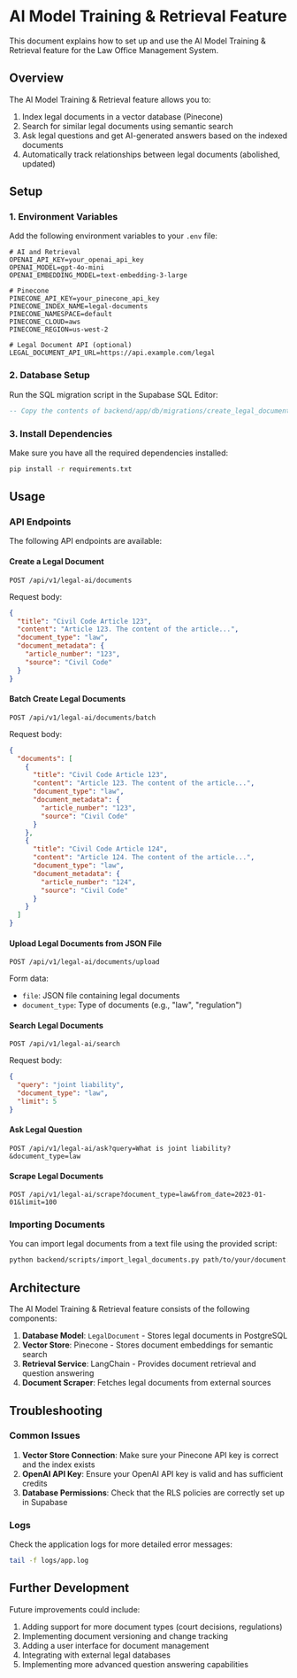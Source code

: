 # AI Model Training & Retrieval Feature

This document explains how to set up and use the AI Model Training & Retrieval feature for the Law Office Management System.

## Overview

The AI Model Training & Retrieval feature allows you to:

1. Index legal documents in a vector database (Pinecone)
2. Search for similar legal documents using semantic search
3. Ask legal questions and get AI-generated answers based on the indexed documents
4. Automatically track relationships between legal documents (abolished, updated)

## Setup

### 1. Environment Variables

Add the following environment variables to your `.env` file:

```
# AI and Retrieval
OPENAI_API_KEY=your_openai_api_key
OPENAI_MODEL=gpt-4o-mini
OPENAI_EMBEDDING_MODEL=text-embedding-3-large

# Pinecone
PINECONE_API_KEY=your_pinecone_api_key
PINECONE_INDEX_NAME=legal-documents
PINECONE_NAMESPACE=default
PINECONE_CLOUD=aws
PINECONE_REGION=us-west-2

# Legal Document API (optional)
LEGAL_DOCUMENT_API_URL=https://api.example.com/legal
```

### 2. Database Setup

Run the SQL migration script in the Supabase SQL Editor:

```sql
-- Copy the contents of backend/app/db/migrations/create_legal_document_table.sql here
```

### 3. Install Dependencies

Make sure you have all the required dependencies installed:

```bash
pip install -r requirements.txt
```

## Usage

### API Endpoints

The following API endpoints are available:

#### Create a Legal Document

```
POST /api/v1/legal-ai/documents
```

Request body:
```json
{
  "title": "Civil Code Article 123",
  "content": "Article 123. The content of the article...",
  "document_type": "law",
  "document_metadata": {
    "article_number": "123",
    "source": "Civil Code"
  }
}
```

#### Batch Create Legal Documents

```
POST /api/v1/legal-ai/documents/batch
```

Request body:
```json
{
  "documents": [
    {
      "title": "Civil Code Article 123",
      "content": "Article 123. The content of the article...",
      "document_type": "law",
      "document_metadata": {
        "article_number": "123",
        "source": "Civil Code"
      }
    },
    {
      "title": "Civil Code Article 124",
      "content": "Article 124. The content of the article...",
      "document_type": "law",
      "document_metadata": {
        "article_number": "124",
        "source": "Civil Code"
      }
    }
  ]
}
```

#### Upload Legal Documents from JSON File

```
POST /api/v1/legal-ai/documents/upload
```

Form data:
- `file`: JSON file containing legal documents
- `document_type`: Type of documents (e.g., "law", "regulation")

#### Search Legal Documents

```
POST /api/v1/legal-ai/search
```

Request body:
```json
{
  "query": "joint liability",
  "document_type": "law",
  "limit": 5
}
```

#### Ask Legal Question

```
POST /api/v1/legal-ai/ask?query=What is joint liability?&document_type=law
```

#### Scrape Legal Documents

```
POST /api/v1/legal-ai/scrape?document_type=law&from_date=2023-01-01&limit=100
```

### Importing Documents

You can import legal documents from a text file using the provided script:

```bash
python backend/scripts/import_legal_documents.py path/to/your/document.txt --document-type law
```

## Architecture

The AI Model Training & Retrieval feature consists of the following components:

1. **Database Model**: `LegalDocument` - Stores legal documents in PostgreSQL
2. **Vector Store**: Pinecone - Stores document embeddings for semantic search
3. **Retrieval Service**: LangChain - Provides document retrieval and question answering
4. **Document Scraper**: Fetches legal documents from external sources

## Troubleshooting

### Common Issues

1. **Vector Store Connection**: Make sure your Pinecone API key is correct and the index exists
2. **OpenAI API Key**: Ensure your OpenAI API key is valid and has sufficient credits
3. **Database Permissions**: Check that the RLS policies are correctly set up in Supabase

### Logs

Check the application logs for more detailed error messages:

```bash
tail -f logs/app.log
```

## Further Development

Future improvements could include:

1. Adding support for more document types (court decisions, regulations)
2. Implementing document versioning and change tracking
3. Adding a user interface for document management
4. Integrating with external legal databases
5. Implementing more advanced question answering capabilities 